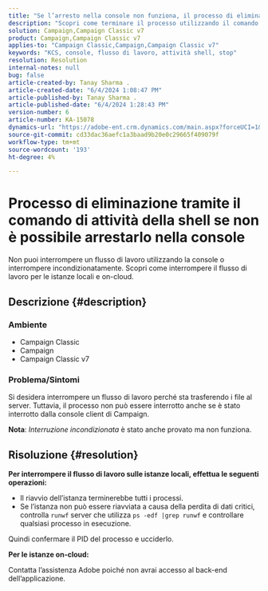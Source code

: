 ```yaml
---
title: "Se l’arresto nella console non funziona, il processo di eliminazione tramite il comando di attività della shell non funziona"
description: "Scopri come terminare il processo utilizzando il comando shell quando non è possibile arrestarlo nella console."
solution: Campaign,Campaign Classic v7
product: Campaign,Campaign Classic v7
applies-to: "Campaign Classic,Campaign,Campaign Classic v7"
keywords: "KCS, console, flusso di lavoro, attività shell, stop"
resolution: Resolution
internal-notes: null
bug: false
article-created-by: Tanay Sharma .
article-created-date: "6/4/2024 1:08:47 PM"
article-published-by: Tanay Sharma .
article-published-date: "6/4/2024 1:28:43 PM"
version-number: 6
article-number: KA-15078
dynamics-url: "https://adobe-ent.crm.dynamics.com/main.aspx?forceUCI=1&pagetype=entityrecord&etn=knowledgearticle&id=e270708d-7322-ef11-840b-6045bd0065b6"
source-git-commit: cd33dac36aefc1a3baad9b20e0c29665f409079f
workflow-type: tm+mt
source-wordcount: '193'
ht-degree: 4%

---
```


# Processo di eliminazione tramite il comando di attività della shell se non è possibile arrestarlo nella console


Non puoi interrompere un flusso di lavoro utilizzando la console o interrompere incondizionatamente. Scopri come interrompere il flusso di lavoro per le istanze locali e on-cloud.

## Descrizione {#description}


### Ambiente

- Campaign Classic
- Campaign
- Campaign Classic v7


### Problema/Sintomi

Si desidera interrompere un flusso di lavoro perché sta trasferendo i file al server. Tuttavia, il processo non può essere interrotto anche se è stato interrotto dalla console client di Campaign.

<b>Nota</b>: *Interruzione incondizionata* è stato anche provato ma non funziona.


## Risoluzione {#resolution}


<b>Per interrompere il flusso di lavoro sulle istanze locali, effettua le seguenti operazioni:</b>

- Il riavvio dell’istanza terminerebbe tutti i processi.
- Se l’istanza non può essere riavviata a causa della perdita di dati critici, controlla `runwf` server che utilizza `ps -edf |grep runwf` e controllare qualsiasi processo in esecuzione.


Quindi confermare il PID del processo e ucciderlo.

<b>Per le istanze on-cloud:</b>

Contatta l’assistenza Adobe poiché non avrai accesso al back-end dell’applicazione.
